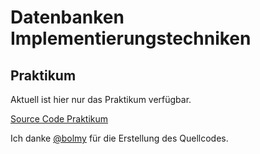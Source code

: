 # Datenbanken Implementierungstechniken

## Praktikum
Aktuell ist hier nur das Praktikum verfügbar.

[Source Code Praktikum](./go-column-store/)



Ich danke [@bolmy](https://github.com/bolmy) für die Erstellung des Quellcodes.
